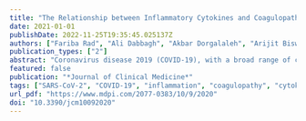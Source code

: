 ```yaml
---
title: "The Relationship between Inflammatory Cytokines and Coagulopathy in Patients with COVID-19"
date: 2021-01-01
publishDate: 2022-11-25T19:35:45.025137Z
authors: ["Fariba Rad", "Ali Dabbagh", "Akbar Dorgalaleh", "Arijit Biswas"]
publication_types: ["2"]
abstract: "Coronavirus disease 2019 (COVID-19), with a broad range of clinical and laboratory findings, is currently the most prevalent medical challenge worldwide. In this disease, hypercoagulability and hyperinflammation, two common features, are accompanied by a higher rate of morbidity and mortality. We assessed the association between baseline inflammatory cytokine levels and coagulopathy and disease outcome in COVID-19. One hundred and thirty-seven consecutive patients hospitalized with COVID-19 were selected for the study. Baseline interleukin-1 (IL-1), IL-6, and tumor necrosis factor alpha (TNF-α) level were measured at time of admission. At the same time, baseline coagulation parameters were also assessed during the patient’s hospitalization. Clinical findings, including development of thrombosis and clinical outcome, were recorded prospectively. Out of 136 patients, 87 (~64%) had increased cytokine levels (one or more cytokines) or abnormal coagulation parameters. Among them, 58 (~67%) had only increased inflammatory cytokines, 12 (~14%) had only coagulation abnormalities, and 17 (19.5%) had concomitant abnormalities in both systems. It seems that a high level of inflammatory cytokines at admission points to an increased risk of developing coagulopathy, thrombotic events, even death, over the course of COVID-19. Early measurement of these cytokines, and timely co-administration of anti-inflammatories with anticoagulants could decrease thrombotic events and related fatal consequences."
featured: false
publication: "*Journal of Clinical Medicine*"
tags: ["SARS-CoV-2", "COVID-19", "inflammation", "coagulopathy", "cytokine storms"]
url_pdf: "https://www.mdpi.com/2077-0383/10/9/2020"
doi: "10.3390/jcm10092020"
---
```


